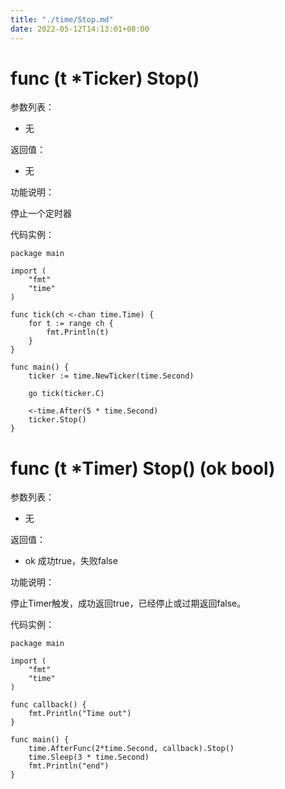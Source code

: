 ```yaml
---
title: "./time/Stop.md"
date: 2022-05-12T14:13:01+08:00
---
```

# func (t *Ticker) Stop()

参数列表：

- 无

返回值：

- 无

功能说明：

停止一个定时器

代码实例：

	package main
	
	import (
		"fmt"
		"time"
	)
	
	func tick(ch <-chan time.Time) {
		for t := range ch {
			fmt.Println(t)
		}
	}
	
	func main() {
		ticker := time.NewTicker(time.Second)
	
		go tick(ticker.C)
	
		<-time.After(5 * time.Second)
		ticker.Stop()
	}

# func (t *Timer) Stop() (ok bool)

参数列表：

- 无

返回值：

- ok 成功true，失败false

功能说明：

停止Timer触发，成功返回true，已经停止或过期返回false。

代码实例：

	package main
	
	import (
		"fmt"
		"time"
	)
	
	func callback() {
		fmt.Println("Time out")
	}
	
	func main() {
		time.AfterFunc(2*time.Second, callback).Stop()
		time.Sleep(3 * time.Second)
		fmt.Println("end")
	}
